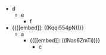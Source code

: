 - d
    - e
        - f
- {{[[embed]]: ((Kqqi554pN))}}
    - a
        - {{[[embed]]: ((lNas6ZmTi))}}
            - c
